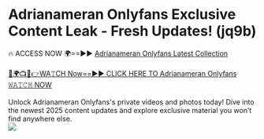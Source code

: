 # Adrianameran Onlyfans Exclusive Content Leak - Fresh Updates! (jq9b)

🔥 ACCESS NOW 🌍==►► <a href="https://tinyurl.com/kvy9nzfs" rel="nofollow">Adrianameran Onlyfans Latest Collection</a>
<br><br>
[🔴🌍📺📱👉WA𝚃CH Now==►► CLICK HERE TO Adrianameran Onlyfans 𝚆𝙰𝚃𝙲𝙷 NOW](https://tinyurl.com/kvy9nzfs)
<br><br>
Unlock Adrianameran Onlyfans's private videos and photos today! Dive into the newest 2025 content updates and explore exclusive material you won’t find anywhere else.
<br>
<a href="https://tinyurl.com/kvy9nzfs" rel="nofollow" data-target="animated-image.originalLink"><img src="https://camo.githubusercontent.com/8a4f000d20f83aca3bf7ec5f350d767afa0574a8a352519fd8cfa583a6f93a33/68747470733a2f2f692e696d6775722e636f6d2f644a486b345a712e676966" data-canonical-src="https://i.imgur.com/dJHk4Zq.gif" style="max-width: 100%; display: inline-block;" data-target="animated-image.originalImage"></a>
<br>

